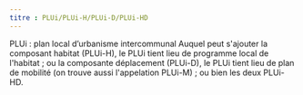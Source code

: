 ```yaml
---
titre : PLUi/PLUi-H/PLUi-D/PLUi-HD
---
```

PLUi : plan local d’urbanisme intercommunal
Auquel peut s'ajouter la composant habitat (PLUi-H), le PLUi tient lieu de programme local de l'habitat ; ou la composante déplacement (PLUi-D), le PLUi tient lieu de plan de mobilité (on trouve aussi l'appelation PLUi-M) ; ou bien les deux PLUi-HD.